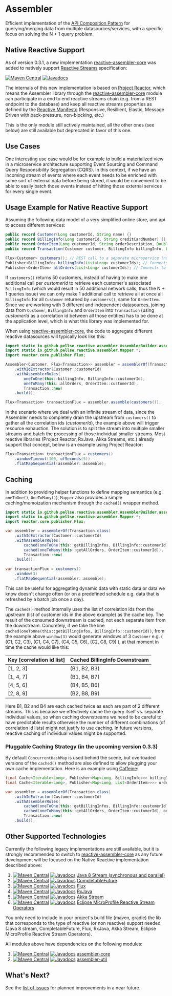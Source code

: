 # Assembler
Efficient implementation of the [API Composition Pattern](https://microservices.io/patterns/data/api-composition.html) for querying/merging data from multiple datasources/services, with a specific focus on solving the N + 1 query problem.

## Native Reactive Support

As of version 0.3.1, a new implementation [reactive-assembler-core](https://github.com/pellse/assembler/tree/master/reactive-assembler-core) was added to natively support [Reactive Streams](http://www.reactive-streams.org) specification:

[![Maven Central](https://img.shields.io/maven-central/v/io.github.pellse/reactive-assembler-core.svg?label=Maven%20Central)](https://search.maven.org/search?q=g:%22io.github.pellse%22%20AND%20a:%22reactive-assembler-core%22) [![Javadocs](http://javadoc.io/badge/io.github.pellse/reactive-assembler-core.svg)](http://javadoc.io/doc/io.github.pellse/reactive-assembler-core)

The internals of this new implementation is based on [Project Reactor](https://projectreactor.io), which means the Assembler library through the [reactive-assembler-core](https://github.com/pellse/assembler/tree/master/reactive-assembler-core) module can participate in a end to end reactive streams chain (e.g. from a REST endpoint to the database) and keep all reactive streams properties as defined by the [Reactive Manifesto](https://www.reactivemanifesto.org) (Responsive, Resillient, Elastic, Message Driven with back-pressure, non-blocking, etc.)

This is the only module still actively maintained, all the other ones (see below) are still available but deprecated in favor of this one.

## Use Cases

One interesting use case would be for example to build a materialized view in a microservice architecture supporting Event Sourcing and Command Query Responsibility Segregation (CQRS). In this context, if we have an incoming stream of events where each event needs to be enriched with some sort of external data before being stored, it would be convenient to be able to easily batch those events instead of hitting those external services for every single event.

## Usage Example for Native Reactive Support
Assuming the following data model of a very simplified online store, and api to access different services:
```java
public record Customer(Long customerId, String name) {}
public record BillingInfo(Long customerId, String creditCardNumber) {}
public record OrderItem(Long customerId, String orderDescription, Double price) {}
public record Transaction(Customer customer, BillingInfo billingInfo, List<OrderItem> orderItems) {}

Flux<Customer> customers(); // REST call to a separate microservice (no query filters for brevity)
Publisher<BillingInfo> billingInfo(List<Long> customerIds); // Connects to MongoDB
Publisher<OrderItem> allOrders(List<Long> customerIds); // Connects to a relational database
```

If `customers()` returns 50 customers, instead of having to make one additional call per *customerId* to retrieve each customer's associated `BillingInfo` (which would result in 50 additional network calls, thus the N + 1 queries issue) we can only make 1 additional call to retrieve all at once all `BillingInfo` for all `Customer` returned by `customers()`, same for `OrderItem`. Since we are working with 3 different and independent datasources, joining data from `Customer`, `BillingInfo` and `OrderItem` into `Transaction` (using *customerId* as a correlation id between all those entities) has to be done at the application level, which is what this library was implemented for.

When using [reactive-assembler-core](https://github.com/pellse/assembler/tree/master/reactive-assembler-core), the code to aggregate different reactive datasources will typically look like this:

```java
import static io.github.pellse.reactive.assembler.AssemblerBuilder.assemblerOf;
import static io.github.pellse.reactive.assembler.Mapper.*;
import reactor.core.publisher.Flux;

Assembler<Customer, Flux<Transaction>> assembler = assemblerOf(Transaction.class)
    .withIdExtractor(Customer::customerId)
    .withAssemblerRules(
        oneToOne(this::billingInfo, BillingInfo::customerId),
        oneToMany(this::allOrders, OrderItem::customerId),
        Transaction::new)
    .build();

Flux<Transaction> transactionFlux = assembler.assemble(customers());
```
In the scenario where we deal with an infinite stream of data, since the Assembler needs to completely drain the upstream from `customers()` to gather all the correlation ids (*customerId*), the example above will trigger resource exhaustion. The solution is to split the stream into multiple smaller streams and batch the processing of those individual smaller streams. Most reactive libraries (Project Reactor, RxJava, Akka Streams, etc.) already support that concept, below is an example using Project Reactor:
```java
Flux<Transaction> transactionFlux = customers()
    .windowTimeout(100, ofSeconds(5))
    .flatMapSequential(assembler::assemble);
```
## Caching
In addition to providing helper functions to define mapping semantics (e.g. `oneToOne()`, `OneToMany()`), `Mapper` also provides a simple caching/memoization mechanism through the `cached()` wrapper method.

```java
import static io.github.pellse.reactive.assembler.AssemblerBuilder.assemblerOf;
import static io.github.pellse.reactive.assembler.Mapper.*;
import reactor.core.publisher.Flux;

var assembler = assemblerOf(Transaction.class)
    .withIdExtractor(Customer::customerId)
    .withAssemblerRules(
        cached(oneToOne(this::getBillingInfos, BillingInfo::customerId)),
        cached(oneToMany(this::getAllOrders, OrderItem::customerId)),
        Transaction::new)
    .build();
    
var transactionFlux = customers()
    .window(3)
    .flatMapSequential(assembler::assemble);
```
This can be useful for aggregating dynamic data with static data or data we know doesn't change often (or on a predefined schedule e.g. data that is refreshed by a batch job once a day).

The `cached()` method internally uses the list of correlation ids from the upstream (list of customer ids in the above example) as the cache key. The result of the consumed downstream is cached, not each separate item from the downstream. Concretely, if we take the line `cached(oneToOne(this::getBillingInfos, BillingInfo::customerId))`, from the example above `window(3)` would generate windows of 3 `Customer` e.g. ( (C1, C2, C3), (C1, C4, C7), (C4, C5, C6), (C2, C8, C9) ), at that moment in time the cache would like this:

| Key [correlation id list] | Cached BillingInfo Downstream |
| --- | --- |
| [1, 2, 3] | (B1, B2, B3) |
| [1, 4, 7] | (B1, B4, B7) |
| [4, 5, 6] | (B4, B5, B6) |
| [2, 8, 9] | (B2, B8, B9) |

Here B1, B2 and B4 are each cached twice as each are part of 2 different streams. This is because we effectively cache the query itself vs. separate individual values, so when caching downstreams we need to be careful to have predictable results otherwise the number of different combinations (of correlation id lists) might not justify to use caching. In future versions, reactive caching of individual values might be supported.

### Pluggable Caching Strategy (in the upcoming version 0.3.3)

By default `ConcurrentHashMap` is used behind the scene, but overloaded versions of the `cached()` method are also defined to allow plugging your own cache implementation. Here is an example using [Caffeine](https://github.com/ben-manes/caffeine):
```java
final Cache<Iterable<Long>, Publisher<Map<Long, BillingInfo>>> billingInfoCache = Caffeine.newBuilder().build();
final Cache<Iterable<Long>, Publisher<Map<Long, List<OrderItem>>>> orderItemCache = Caffeine.newBuilder().build();

var assembler = assemblerOf(Transaction.class)
    .withIdExtractor(Customer::customerId)
    .withAssemblerRules(
        cached(oneToOne(this::getBillingInfos, BillingInfo::customerId), billingInfoCache::get),
        cached(oneToMany(this::getAllOrders, OrderItem::customerId), orderItemCache::get),
        Transaction::new)
    .build();
```

## Other Supported Technologies
Currently the following legacy implementations are still available, but it is strongly recommended to switch to [reactive-assembler-core](https://github.com/pellse/assembler/tree/master/reactive-assembler-core) as any future development will be focused on the Native Reactive implementation described above:

1. [![Maven Central](https://img.shields.io/maven-central/v/io.github.pellse/assembler-core.svg?label=Maven%20Central)](https://search.maven.org/search?q=g:%22io.github.pellse%22%20AND%20a:%22assembler-core%22)
[![Javadocs](http://javadoc.io/badge/io.github.pellse/assembler-core.svg)](http://javadoc.io/doc/io.github.pellse/assembler-core) [Java 8 Stream (synchronous and parallel)](https://github.com/pellse/assembler/tree/master/assembler-core)
2. [![Maven Central](https://img.shields.io/maven-central/v/io.github.pellse/assembler-core.svg?label=Maven%20Central)](https://search.maven.org/search?q=g:%22io.github.pellse%22%20AND%20a:%22assembler-core%22)
[![Javadocs](http://javadoc.io/badge/io.github.pellse/assembler-core.svg)](http://javadoc.io/doc/io.github.pellse/assembler-core) [CompletableFuture](https://github.com/pellse/assembler/tree/master/assembler-core)
3. [![Maven Central](https://img.shields.io/maven-central/v/io.github.pellse/assembler-flux.svg?label=Maven%20Central)](https://search.maven.org/search?q=g:%22io.github.pellse%22%20AND%20a:%22assembler-flux%22)
[![Javadocs](http://javadoc.io/badge/io.github.pellse/assembler-flux.svg)](http://javadoc.io/doc/io.github.pellse/assembler-flux) [Flux](https://github.com/pellse/assembler/tree/master/assembler-flux)
4. [![Maven Central](https://img.shields.io/maven-central/v/io.github.pellse/assembler-rxjava.svg?label=Maven%20Central)](https://search.maven.org/search?q=g:%22io.github.pellse%22%20AND%20a:%22assembler-rxjava%22)
[![Javadocs](http://javadoc.io/badge/io.github.pellse/assembler-rxjava.svg)](http://javadoc.io/doc/io.github.pellse/assembler-rxjava) [RxJava](https://github.com/pellse/assembler/tree/master/assembler-rxjava)
5. [![Maven Central](https://img.shields.io/maven-central/v/io.github.pellse/assembler-akka-stream.svg?label=Maven%20Central)](https://search.maven.org/search?q=g:%22io.github.pellse%22%20AND%20a:%22assembler-akka-stream%22)
[![Javadocs](http://javadoc.io/badge/io.github.pellse/assembler-akka-stream.svg)](http://javadoc.io/doc/io.github.pellse/assembler-akka-stream) [Akka Stream](https://github.com/pellse/assembler/tree/master/assembler-akka-stream)
6. [![Maven Central](https://img.shields.io/maven-central/v/io.github.pellse/assembler-reactive-stream-operators.svg?label=Maven%20Central)](https://search.maven.org/search?q=g:%22io.github.pellse%22%20AND%20a:%22assembler-reactive-stream-operators%22)
[![Javadocs](http://javadoc.io/badge/io.github.pellse/assembler-reactive-stream-operators.svg)](http://javadoc.io/doc/io.github.pellse/assembler-reactive-stream-operators) [Eclipse MicroProfile Reactive Stream Operators](https://github.com/pellse/assembler/tree/master/assembler-reactive-stream-operators)

You only need to include in your project's build file (maven, gradle) the lib that corresponds to the type of reactive (or non reactive) support needed (Java 8 stream, CompletableFuture, Flux, RxJava, Akka Stream, Eclipse MicroProfile Reactive Stream Operators).

All modules above have dependencies on the following modules:
1. [![Maven Central](https://img.shields.io/maven-central/v/io.github.pellse/assembler-core.svg?label=Maven%20Central)](https://search.maven.org/search?q=g:%22io.github.pellse%22%20AND%20a:%22assembler-core%22)
[![Javadocs](http://javadoc.io/badge/io.github.pellse/assembler-core.svg)](http://javadoc.io/doc/io.github.pellse/assembler-core) [assembler-core](https://github.com/pellse/assembler/tree/master/assembler-core)
2. [![Maven Central](https://img.shields.io/maven-central/v/io.github.pellse/assembler-util.svg?label=Maven%20Central)](https://search.maven.org/search?q=g:%22io.github.pellse%22%20AND%20a:%22assembler-util%22)
[![Javadocs](http://javadoc.io/badge/io.github.pellse/assembler-util.svg)](http://javadoc.io/doc/io.github.pellse/assembler-util) [assembler-util](https://github.com/pellse/assembler/tree/master/assembler-util)

## What's Next?
See the [list of issues](https://github.com/pellse/assembler/issues) for planned improvements in a near future.
